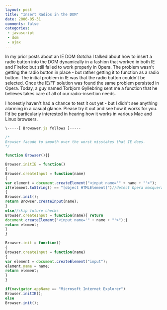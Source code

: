 ```yaml
---
layout: post
title: "Insert Radios in the DOM"
date: 2006-05-31
comments: false
categories:
 - javascript
 - dom
 - ajax
---
```

In my prior posts about an IE DOM Gotcha I talked about how to insert a radio
button into the DOM dynamically in a fashion that worked in both IE and
Firefox but still failed to work properly in Opera. The problem wasn't getting
the radio button in place - but rather getting it to function as a radio
button. The initial problem in IE was that the radio button couldn't be
selected. Once the IE/FF solution was found the same problem persisted in
Opera. Today, a guy named Torbjorn Gyllebring sent me a function that he
believes takes care of all of our radio-insertion needs.

I honestly haven't had a chance to test it out yet - but I didn't see anything
alarming in a casual glance. Please try it out and see how it works for you.
I'd be particularly interested in hearing how it works in various Mac and
Linux browsers.


```js
\-----[ Browswer.js follows ]-----

/*
Browser facade to smooth over the worst misstakes that IE does.
*/

function Browser(){}

Browser.initIE = function()
{
Browser.createInput = function(name)
{
var element = document.createElement("<input name='" + name + "'>");
if(element.toString() == "[object HTMLElement]")//detect Opera masquerade
{
Browser.init();
return Browser.createInput(name);
}
else//skip future checks
Browser.createInput = function(name){ return
document.createElement("<input name='" + name + "'>");}
return element;
}
}

Browser.init = function()
{
Browser.createInput = function(name)
{
var element = document.createElement("input");
element.name = name;
return element;
}
}

if(navigator.appName == "Microsoft Internet Explorer")
Browser.initIE();
else
Browser.init();

```


